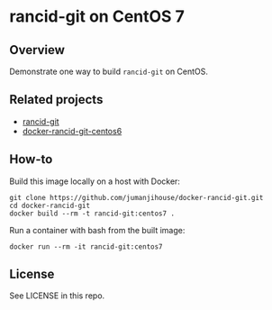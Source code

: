 rancid-git on CentOS 7
======================

Overview
--------

Demonstrate one way to build `rancid-git` on CentOS.


Related projects
----------------

* [rancid-git](https://github.com/dotwaffle/rancid-git)
* [docker-rancid-git-centos6](https://github.com/jumanjihouse/docker-rancid-git-centos6)


How-to
------

Build this image locally on a host with Docker:

    git clone https://github.com/jumanjihouse/docker-rancid-git.git
    cd docker-rancid-git
    docker build --rm -t rancid-git:centos7 .

Run a container with bash from the built image:

    docker run --rm -it rancid-git:centos7


License
-------

See LICENSE in this repo.
